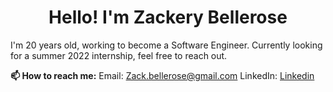 <H1 align=center>
Hello! I'm Zackery Bellerose</h1>

I'm 20 years old, working to become a Software Engineer. Currently looking for a summer 2022 internship, feel free to reach out.

**📫 How to reach me:**
Email: Zack.bellerose@gmail.com
LinkedIn: [Linkedin](https://www.linkedin.com/in/zackery-bellerose/)


<!--
**MVPZl0b/MVPZl0b** is a ✨ _special_ ✨ repository because its `README.md` (this file) appears on your GitHub profile.

Here are some ideas to get you started:

- 🔭 I’m currently working on ...
- 🌱 I’m currently learning ...
- 👯 I’m looking to collaborate on ...
- 🤔 I’m looking for help with ...
- 💬 Ask me about ...
- 📫 How to reach me: ...
- 😄 Pronouns: ...
- ⚡ Fun fact: ...
-->
